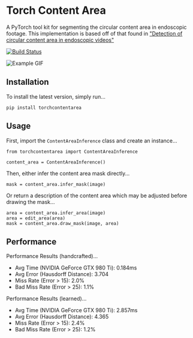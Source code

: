 # Torch Content Area
A PyTorch tool kit for segmenting the circular content area in endoscopic footage. This implementation is based off of that found in ["Detection of circular content area in endoscopic videos"](http://www-itec.uni-klu.ac.at/bib/files/CircleDetection.pdf)

[![Build Status](https://github.com/charliebudd/torch-content-area/actions/workflows/build.yml/badge.svg)](https://github.com/charliebudd/torch-content-area/actions/workflows/build.yml)

![Example GIF](example.gif?raw=true)

## Installation
To install the latest version, simply run...
```
pip install torchcontentarea
```

## Usage
First, import the `ContentAreaInference` class and create an instance...
```
from torchcontentarea import ContentAreaInference

content_area = ContentAreaInference()
```
Then, either infer the content area mask directly...
```
mask = content_area.infer_mask(image)
```
Or return a description of the content area which may be adjusted before drawing the mask...
```
area = content_area.infer_area(image)
area = edit_area(area)
mask = content_area.draw_mask(image, area)
```

## Performance
<!-- performance stats start -->

Performance Results (handcrafted)...
- Avg Time (NVIDIA GeForce GTX 980 Ti): 0.184ms
- Avg Error (Hausdorff Distance): 3.704
- Miss Rate (Error > 15): 2.0%
- Bad Miss Rate (Error > 25): 1.1%

Performance Results (learned)...
- Avg Time (NVIDIA GeForce GTX 980 Ti): 2.857ms
- Avg Error (Hausdorff Distance): 4.365
- Miss Rate (Error > 15): 2.4%
- Bad Miss Rate (Error > 25): 1.2% 
<!-- performance stats end -->

